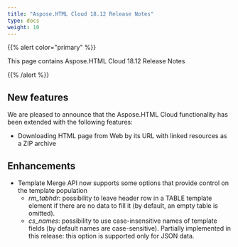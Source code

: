 ```yaml
---
title: "Aspose.HTML Cloud 18.12 Release Notes"
type: docs
weight: 10
---
```


{{% alert color="primary" %}} 

This page contains Aspose.HTML Cloud 18.12 Release Notes

{{% /alert %}} 
## **New features**
We are pleased to announce that the Aspose.HTML Cloud functionality has been extended with the following features:

- Downloading HTML page from Web by its URL with linked resources as a ZIP archive
## **Enhancements**
- Template Merge API now supports some options that provide control on the template population
  - *rm_tabhdr*: possibility to leave header row in a TABLE template element if there are no data to fill it (by default, an empty table is omitted). 
  - *cs_names*: possibility to use case-insensitive names of template fields (by default names are case-sensitive). Partially implemented in this release: this option is supported only for JSON data.

